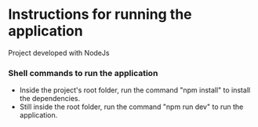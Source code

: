 # Instructions for running the application

Project developed with NodeJs

### Shell commands to run the application

- Inside the project's root folder, run the command "npm install" to install the dependencies.
- Still inside the root folder, run the command "npm run dev" to run the application.
